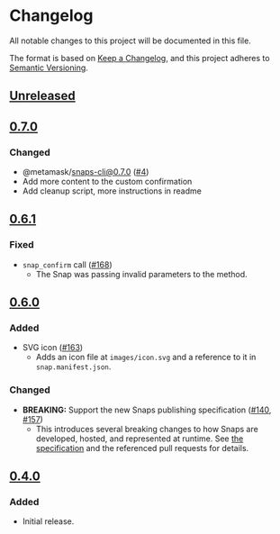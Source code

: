 # Changelog
All notable changes to this project will be documented in this file.

The format is based on [Keep a Changelog](https://keepachangelog.com/en/1.0.0/),
and this project adheres to [Semantic Versioning](https://semver.org/spec/v2.0.0.html).

## [Unreleased]

## [0.7.0]
### Changed
- @metamask/snaps-cli@0.7.0 ([#4](https://github.com/MetaMask/snap-template/pull/4))
- Add more content to the custom confirmation
- Add cleanup script, more instructions in readme

## [0.6.1]
### Fixed
- `snap_confirm` call ([#168](https://github.com/MetaMask/snaps-skunkworks/pull/168))
  - The Snap was passing invalid parameters to the method.

## [0.6.0]
### Added
- SVG icon ([#163](https://github.com/MetaMask/snaps-skunkworks/pull/163))
  - Adds an icon file at `images/icon.svg` and a reference to it in `snap.manifest.json`.

### Changed
- **BREAKING:** Support the new Snaps publishing specification ([#140](https://github.com/MetaMask/snaps-skunkworks/pull/140), [#157](https://github.com/MetaMask/snaps-skunkworks/pull/157))
  - This introduces several breaking changes to how Snaps are developed, hosted, and represented at runtime. See [the specification](https://github.com/MetaMask/specifications/blob/d4a5bf5d6990bb5b02a98bd3f95a24ffb28c701c/snaps/publishing.md) and the referenced pull requests for details.

## [0.4.0]
### Added
- Initial release.

[Unreleased]: https://github.com/MetaMask/snap-template/compare/v0.7.0...HEAD
[0.7.0]: https://github.com/MetaMask/snap-template/compare/v0.6.1...v0.7.0
[0.6.1]: https://github.com/MetaMask/snap-template/compare/v0.6.0...v0.6.1
[0.6.0]: https://github.com/MetaMask/snap-template/compare/v0.4.0...v0.6.0
[0.4.0]: https://github.com/MetaMask/snap-template/releases/tag/v0.4.0
